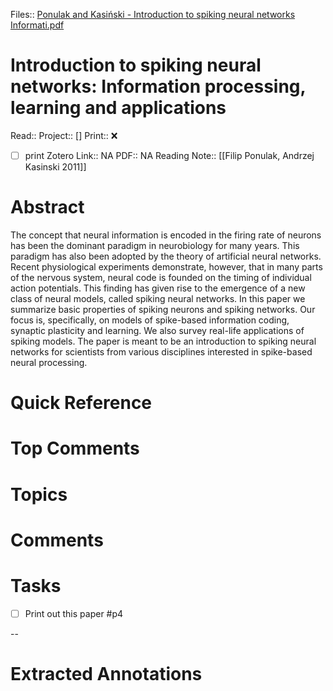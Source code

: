 

Files:: [Ponulak and Kasiński - Introduction to spiking neural networks Informati.pdf](file:///home/michaelt/Insync/m@tarlton.info/Google%20Drive/06.%20Zotero/storage/WE7CRQNB/Ponulak%20and%20Kasiński%20-%20Introduction%20to%20spiking%20neural%20networks%20Informati.pdf)


# Introduction to spiking neural networks: Information processing, learning and applications
Read:: 
Project:: []
Print::  ❌
- [ ] print 
Zotero Link:: NA
PDF:: NA
Reading Note:: [[Filip Ponulak, Andrzej Kasinski 2011]]
# Abstract
The concept that neural information is encoded in the firing rate of neurons has been the dominant paradigm in neurobiology for many years. This paradigm has also been adopted by the theory of artificial neural networks. Recent physiological experiments demonstrate, however, that in many parts of the nervous system, neural code is founded on the timing of individual action potentials. This finding has given rise to the emergence of a new class of neural models, called spiking neural networks. In this paper we summarize basic properties of spiking neurons and spiking networks. Our focus is, specifically, on models of spike-based information coding, synaptic plasticity and learning. We also survey real-life applications of spiking models. The paper is meant to be an introduction to spiking neural networks for scientists from various disciplines interested in spike-based neural processing.
# Quick Reference
# Top Comments
# Topics

# Comments

# Tasks
- [ ] Print out this paper #p4


--
# Extracted Annotations


